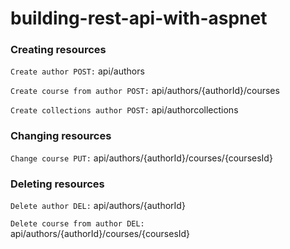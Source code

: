 # building-rest-api-with-aspnet

### Creating resources

`Create author
POST:` api/authors

`Create course from author
POST:` api/authors/{authorId}/courses

`Create collections author
POST:` api/authorcollections

### Changing resources

`Change course
PUT:` api/authors/{authorId}/courses/{coursesId}

### Deleting resources 

`Delete author
DEL:` api/authors/{authorId}

`Delete course from author
DEL:` api/authors/{authorId}/courses/{coursesId}
